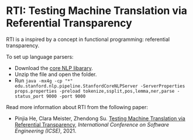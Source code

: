 # RTI: Testing Machine Translation via Referential Transparency

RTI is a inspired by a concept in functional programming: referential transparency. 

To set up language parsers:
+ Download the [core NLP libarary](http://nlp.stanford.edu/software/stanford-corenlp-full-2018-10-05.zip).
+ Unzip the file and open the folder.
+ Run `java -mx4g -cp "*" edu.stanford.nlp.pipeline.StanfordCoreNLPServer -ServerProperties props.properties -preload tokenize,ssplit,pos,lemma,ner,parse -status_port 9000 -port 9000`


Read more information about RTI from the following paper:

+ Pinjia He, Clara Meister, Zhendong Su. [Testing Machine Translation via Referential Transparency](https://pinjiahe.github.io/papers/ICSE21.pdf), *International Conference on Software Engineering (ICSE)*, 2021.

